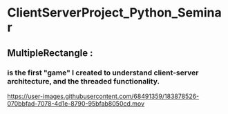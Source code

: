 # ClientServerProject_Python_Seminar

## MultipleRectangle :
### is the first "game" I created to understand client-server architecture, and the threaded functionality.


https://user-images.githubusercontent.com/68491359/183878526-070bbfad-7078-4d1e-8790-95bfab8050cd.mov

